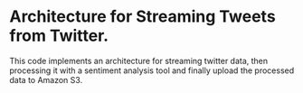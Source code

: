 # Architecture for Streaming Tweets from Twitter.

This code implements an architecture for streaming twitter data, then processing it with a sentiment analysis tool and finally upload the processed data to Amazon S3.